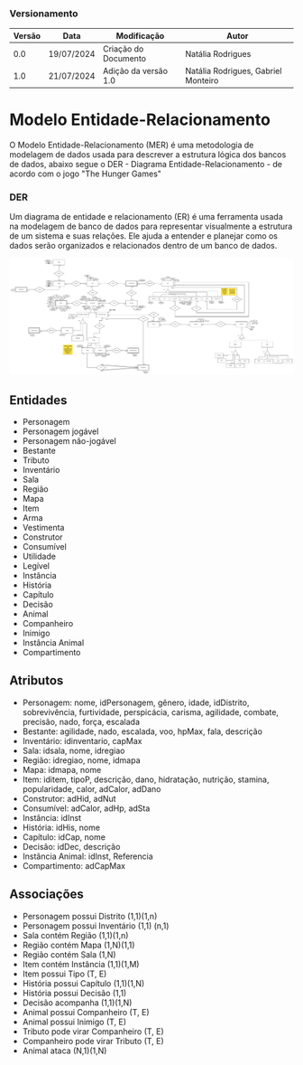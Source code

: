 ### Versionamento

| Versão | Data       | Modificação                                                                              | Autor                               |
| ------ | ---------- | ---------------------------------------------------------------------------------------- | ----------------------------------- |
| 0.0    | 19/07/2024 | Criação do Documento                                                                     | Natália Rodrigues                   |
| 1.0    | 21/07/2024 | Adição da versão 1.0                                                                     | Natália Rodrigues, Gabriel Monteiro |

# Modelo Entidade-Relacionamento

O Modelo Entidade-Relacionamento (MER) é uma metodologia de modelagem de dados usada para descrever a estrutura lógica dos bancos de dados, abaixo segue o DER - Diagrama Entidade-Relacionamento - de acordo com o jogo "The Hunger Games"

### DER

Um diagrama de entidade e relacionamento (ER) é uma ferramenta usada na modelagem de banco de dados para representar visualmente a estrutura de um sistema e suas relações. Ele ajuda a entender e planejar como os dados serão organizados e relacionados dentro de um banco de dados.

<div align="center">
    <img src="/modulo_01/assets/DER.png">
</div>

## Entidades

- Personagem
- Personagem jogável
- Personagem não-jogável
- Bestante
- Tributo
- Inventário
- Sala
- Região
- Mapa
- Item
- Arma
- Vestimenta
- Construtor
- Consumível
- Utilidade
- Legível
- Instância
- História
- Capítulo
- Decisão
- Animal
- Companheiro
- Inimigo
- Instância Animal
- Compartimento

## Atributos

- Personagem: nome, idPersonagem, gênero, idade, idDistrito, sobrevivência, furtividade, perspicácia, carisma, agilidade, combate, precisão, nado, força, escalada
- Bestante: agilidade, nado, escalada, voo, hpMax, fala, descrição
- Inventário: idinventario, capMax
- Sala: idsala, nome, idregiao
- Região: idregiao, nome, idmapa
- Mapa: idmapa, nome
- Item: iditem, tipoP, descrição, dano, hidratação, nutrição, stamina, popularidade, calor, adCalor, adDano
- Construtor: adHid, adNut
- Consumível: adCalor, adHp, adSta
- Instância: idInst
- História: idHis, nome
- Capítulo: idCap, nome
- Decisão: idDec, descrição
- Instância Animal: idInst, Referencia
- Compartimento: adCapMax

## Associações

- Personagem possui Distrito (1,1)(1,n)
- Personagem possui Inventário (1,1) (n,1)
- Sala contém Região (1,1)(1,n)
- Região contém Mapa (1,N)(1,1)
- Região contém Sala (1,N)
- Item contém Instância (1,1)(1,M)
- Item possui Tipo (T, E)
- História possui Capítulo (1,1)(1,N)
- História possui Decisão (1,1)
- Decisão acompanha (1,1)(1,N)
- Animal possui Companheiro (T, E)
- Animal possui Inimigo (T, E)
- Tributo pode virar Companheiro (T, E)
- Companheiro pode virar Tributo (T, E)
- Animal ataca (N,1)(1,N)
